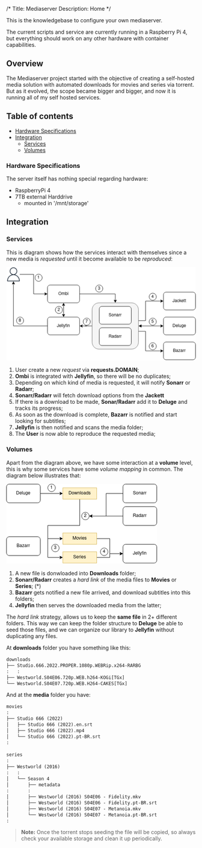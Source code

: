 /*
Title: Mediaserver
Description: Home
*/

This is the knowledgebase to configure your own mediaserver.

The current scripts and service are currently running in a Raspberry Pi 4, but everything should work on any other hardware with container capabilities.

## Overview
The Mediaserver project started with the objective of creating a self-hosted media solution with automated downloads for movies and series via torrent. But as it evolved, the scope became bigger and bigger, and now it is running all of my self hosted services.


## Table of contents
- [Hardware Specifications](#hardware-specifications)
- [Integration](#integration)
    - [Services](#services)
    - [Volumes](#volumes)

### Hardware Specifications

The server itself has nothing special regarding hardware:

- RaspberryPi 4
- 7TB external Harddrive
    - mounted in '/mnt/storage'

## Integration

### Services

This is diagram shows how the services interact with themselves since a new media is *requested* until it become available to be *reproduced*:

![Media Management Diagram](images/media-management-flow-diagram.png)

1. User create a new *request* via **requests.DOMAIN**;
2. **Ombi** is integrated with **Jellyfin**, so there will be no duplicates;
3. Depending on which kind of media is requested, it will notify **Sonarr** or **Radarr**;
4. **Sonarr/Radarr** will fetch download options from the **Jackett**
5. If there is a download to be made, **Sonar/Radarr** add it to **Deluge** and tracks its progress;
6. As soon as the download is complete, **Bazarr** is notified and start looking for subtitles;
7. **Jellyfin** is then notified and scans the media folder;
8. The **User** is now able to reproduce the requested media;

### Volumes

Apart from the diagram above, we have some interaction at a **volume** level, this is why some services have some *volume mapping* in common. The diagram below illustrates that:

![Volume Mapping Diagram](images/volumes-diagram.png)

1. A new file is donwloaded into **Downloads** folder;
2. **Sonarr/Radarr** creates a *hard link* of the media files to **Movies** or **Series**; (*)
3. **Bazarr** gets notified a new file arrived, and download subtitles into this folders;
4. **Jellyfin** then serves the downloaded media from the latter;

The *hard link* strategy, allows us to keep the **same file** in 2+ different folders. This way we can keep the folder structure to **Deluge** be able to seed those files, and we can organize our library to **Jellyfin** without duplicating any files.

At **downloads** folder you have something like this:

```
downloads
├── Studio.666.2022.PROPER.1080p.WEBRip.x264-RARBG
:   :
├── Westworld.S04E06.720p.WEB.h264-KOGi[TGx]
└── Westworld.S04E07.720p.WEB.H264-CAKES[TGx]
```

And at the **media** folder you have:

```
movies
:
├── Studio 666 (2022)
│   ├── Studio 666 (2022).en.srt
│   ├── Studio 666 (2022).mp4
│   └── Studio 666 (2022).pt-BR.srt
:

series
:
├── Westworld (2016)
:   :
│   └── Season 4
│       ├── metadata
:       :
│       ├── Westworld (2016) S04E06 - Fidelity.mkv
│       ├── Westworld (2016) S04E06 - Fidelity.pt-BR.srt
│       ├── Westworld (2016) S04E07 - Metanoia.mkv
│       └── Westworld (2016) S04E07 - Metanoia.pt-BR.srt
:
```

> **Note:** Once the torrent stops seeding the file will be copied, so always check your available storage and clean it up periodically. 
